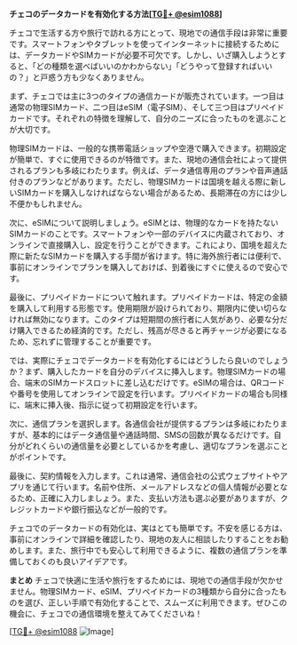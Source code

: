 **チェコのデータカードを有効化する方法[[TG💪+ @esim1088](https://t.me/s/esim1088)]**

チェコで生活する方や旅行で訪れる方にとって、現地での通信手段は非常に重要です。スマートフォンやタブレットを使ってインターネットに接続するためには、データカードやSIMカードが必要不可欠です。しかし、いざ購入しようとすると、「どの種類を選べばいいのかわからない」「どうやって登録すればいいの？」と戸惑う方も少なくありません。

まず、チェコでは主に3つのタイプの通信カードが販売されています。一つ目は通常の物理SIMカード、二つ目はeSIM（電子SIM）、そして三つ目はプリペイドカードです。それぞれの特徴を理解して、自分のニーズに合ったものを選ぶことが大切です。

物理SIMカードは、一般的な携帯電話ショップや空港で購入できます。初期設定が簡単で、すぐに使用できるのが特徴です。また、現地の通信会社によって提供されるプランも多岐にわたります。例えば、データ通信専用のプランや音声通話付きのプランなどがあります。ただし、物理SIMカードは国境を越える際に新しいSIMカードを購入しなければならない場合があるため、長期滞在の方には少し不便かもしれません。

次に、eSIMについて説明しましょう。eSIMとは、物理的なカードを持たないSIMカードのことです。スマートフォンや一部のデバイスに内蔵されており、オンラインで直接購入し、設定を行うことができます。これにより、国境を超えた際に新たなSIMカードを購入する手間が省けます。特に海外旅行者には便利で、事前にオンラインでプランを購入しておけば、到着後にすぐに使えるので安心です。

最後に、プリペイドカードについて触れます。プリペイドカードは、特定の金額を購入して利用する形態です。使用期限が設けられており、期限内に使い切らなければ無効になります。このタイプは短期間の旅行者に人気があり、必要な分だけ購入できるため経済的です。ただし、残高が尽きると再チャージが必要になるため、忘れずに管理することが重要です。

では、実際にチェコでデータカードを有効化するにはどうしたら良いのでしょうか？まず、購入したカードを自分のデバイスに挿入します。物理SIMカードの場合、端末のSIMカードスロットに差し込むだけです。eSIMの場合は、QRコードや番号を使用してオンラインで設定を行います。プリペイドカードの場合も同様に、端末に挿入後、指示に従って初期設定を行います。

次に、通信プランを選択します。各通信会社が提供するプランは多岐にわたりますが、基本的にはデータ通信量や通話時間、SMSの回数が異なるだけです。自分がどれくらいの通信量を必要としているかを考慮し、適切なプランを選ぶことがポイントです。

最後に、契約情報を入力します。これは通常、通信会社の公式ウェブサイトやアプリを通じて行います。名前や住所、メールアドレスなどの個人情報が必要となるため、正確に入力しましょう。また、支払い方法も選ぶ必要がありますが、クレジットカードや銀行振込などが一般的です。

チェコでのデータカードの有効化は、実はとても簡単です。不安を感じる方は、事前にオンラインで詳細を確認したり、現地の友人に相談したりすることをお勧めします。また、旅行中でも安心して利用できるように、複数の通信プランを準備しておくのも良いアイデアです。

**まとめ**
チェコで快適に生活や旅行をするためには、現地での通信手段が欠かせません。物理SIMカード、eSIM、プリペイドカードの3種類から自分に合ったものを選び、正しい手順で有効化することで、スムーズに利用できます。ぜひこの機会に、チェコでの通信環境を整えてみてくださいね！

[[TG💪+ @esim1088](https://t.me/s/esim1088) ![Image](https://i.postimg.cc/Y0z9fWf4/image.png)]